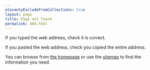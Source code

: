 ```yaml
---
eleventyExcludeFromCollections: true
layout: page
title: Page not found
permalink: 404.html
---
```


If you typed the web address, check it is correct.

If you pasted the web address, check you copied the entire address.

You can browse from [the homepage](/) or use the [sitemap](/sitemap) to find the information you need.
